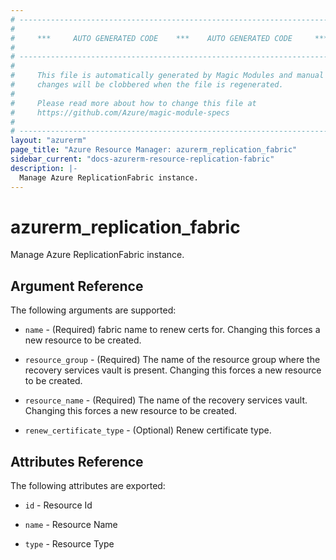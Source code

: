 ```yaml
---
# ----------------------------------------------------------------------------
#
#     ***     AUTO GENERATED CODE    ***    AUTO GENERATED CODE     ***
#
# ----------------------------------------------------------------------------
#
#     This file is automatically generated by Magic Modules and manual
#     changes will be clobbered when the file is regenerated.
#
#     Please read more about how to change this file at
#     https://github.com/Azure/magic-module-specs
#
# ----------------------------------------------------------------------------
layout: "azurerm"
page_title: "Azure Resource Manager: azurerm_replication_fabric"
sidebar_current: "docs-azurerm-resource-replication-fabric"
description: |-
  Manage Azure ReplicationFabric instance.
---
```


# azurerm_replication_fabric

Manage Azure ReplicationFabric instance.


## Argument Reference

The following arguments are supported:

* `name` - (Required) fabric name to renew certs for. Changing this forces a new resource to be created.

* `resource_group` - (Required) The name of the resource group where the recovery services vault is present. Changing this forces a new resource to be created.

* `resource_name` - (Required) The name of the recovery services vault. Changing this forces a new resource to be created.

* `renew_certificate_type` - (Optional) Renew certificate type.

## Attributes Reference

The following attributes are exported:

* `id` - Resource Id

* `name` - Resource Name

* `type` - Resource Type
